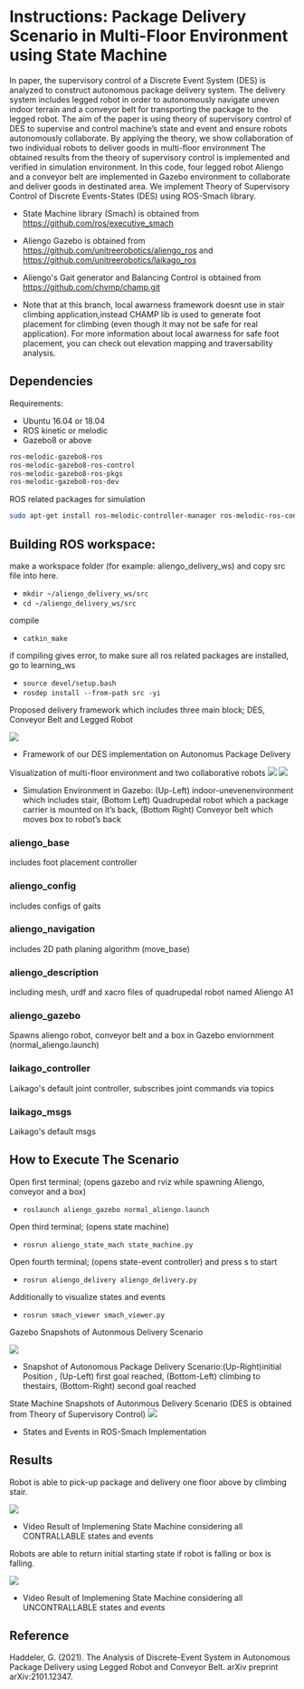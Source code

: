 # Instructions: Package Delivery Scenario in Multi-Floor Environment using State Machine

In paper, the supervisory control of a Discrete Event System (DES) is analyzed to construct autonomous package delivery system.
The delivery system includes legged robot in order to autonomously navigate uneven indoor terrain and a conveyor belt for transporting the package to  the legged robot.
The aim of the paper  is using  theory  of supervisory  control  of DES  to supervise and control  machine’s state and event and  ensure robots autonomously collaborate.
By applying the theory, we show collaboration of two individual robots to deliver goods in multi-floor environment
The obtained results from the theory of supervisory control is implemented and verified in simulation environment.
In this code, four legged robot Aliengo and a conveyor belt are implemented in Gazebo environment to collaborate and deliver goods in destinated area.
We implement Theory of Supervisory Control of Discrete Events-States (DES)  using ROS-Smach library.

* State Machine library (Smach) is obtained from
https://github.com/ros/executive_smach

* Aliengo Gazebo is obtained from
https://github.com/unitreerobotics/aliengo_ros and https://github.com/unitreerobotics/laikago_ros

* Aliengo's Gait generator and Balancing Control is obtained from
https://github.com/chvmp/champ.git

* Note that at this branch, local awarness framework doesnt use in stair climbing application,instead CHAMP lib is used to generate foot placement for climbing (even though it may not be safe for real application). For more information about local awarness for safe foot placement, you can check out elevation mapping and traversability analysis.

## Dependencies

Requirements:

* Ubuntu 16.04 or 18.04
* ROS kinetic  or melodic
* Gazebo8 or above

```bash
ros-melodic-gazebo8-ros
ros-melodic-gazebo8-ros-control
ros-melodic-gazebo8-ros-pkgs
ros-melodic-gazebo8-ros-dev
```

ROS related packages for simulation

```bash
sudo apt-get install ros-melodic-controller-manager ros-melodic-ros-control ros-melodic-ros-controllers ros-melodic-joint-state-controller ros-melodic-effort-controllers ros-melodic-velocity-controllers ros-melodic-position-controllers ros-melodic-robot-controllers ros-melodic-robot-state-publisher
```

## Building ROS workspace:

make a workspace folder (for example: aliengo_delivery_ws) and copy src file into here.

* `mkdir ~/aliengo_delivery_ws/src`
* `cd ~/aliengo_delivery_ws/src`

compile

* `catkin_make`

if compiling gives error, to make sure all ros related packages are installed, go to learning_ws

* `source devel/setup.bash`
* `rosdep install --from-path src -yi`<br>

Proposed delivery framework which includes three main block; DES, Conveyor Belt and Legged Robot

![](docs/framework.png?raw=true )

* Framework of our DES implementation on Autonomus Package Delivery

Visualization of multi-floor environment and two collaborative robots
![](docs/scenario.png?raw=true )
![](docs/robots_2.png?raw=true )

* Simulation  Environment  in  Gazebo:  (Up-Left)  indoor-unevenenvironment  which  includes  stair, (Bottom  Left)  Quadrupedal  robot  which a package carrier  is  mounted on it’s  back,  (Bottom  Right)  Conveyor  belt  which  moves box to robot’s back


### aliengo_base

includes foot placement controller
### aliengo_config

includes configs of gaits
### aliengo_navigation

includes 2D path planing algorithm (move_base)
### aliengo_description

including mesh, urdf and xacro files of quadrupedal robot named Aliengo A1
### aliengo_gazebo

Spawns aliengo robot, conveyor belt and a box in Gazebo enviornment (normal_aliengo.launch)
### laikago_controller

Laikago's default joint controller, subscribes joint commands via topics
### laikago_msgs

Laikago's default msgs


## How to Execute The Scenario

Open first terminal; (opens gazebo and rviz while spawning Aliengo, conveyor and a box)

* `roslaunch aliengo_gazebo normal_aliengo.launch`

Open third terminal; (opens state machine)

* `rosrun aliengo_state_mach state_machine.py`

Open fourth terminal; (opens state-event controller) and press s to start

* `rosrun aliengo_delivery aliengo_delivery.py`

Additionally to visualize states and events

* `rosrun smach_viewer smach_viewer.py `

Gazebo Snapshots of Autonmous Delivery Scenario

![](docs/stages.png?raw=true )

* Snapshot  of  Autonomous  Package  Delivery  Scenario:(Up-Right)initial Position , (Up-Left) first goal reached, (Bottom-Left) climbing to thestairs, (Bottom-Right) second goal reached


State Machine Snapshots of Autonmous Delivery Scenario (DES is obtained from Theory of Supervisory Control)
![](docs/state_machine.png?raw=true )

* States and Events in ROS-Smach Implementation


## Results

Robot is able to pick-up package and delivery one floor above by climbing stair.

![](docs/scenario.gif?raw=true)

* Video Result of Implemening State Machine considering all CONTRALLABLE states and events


Robots are able to return initial starting state if robot is falling or box is falling.

![](docs/uncontrollable.gif?raw=true)

* Video Result of Implemening State Machine considering all UNCONTRALLABLE states and events

## Reference
Haddeler, G. (2021). The Analysis of Discrete-Event System in Autonomous Package Delivery using Legged Robot and Conveyor Belt. arXiv preprint arXiv:2101.12347.
